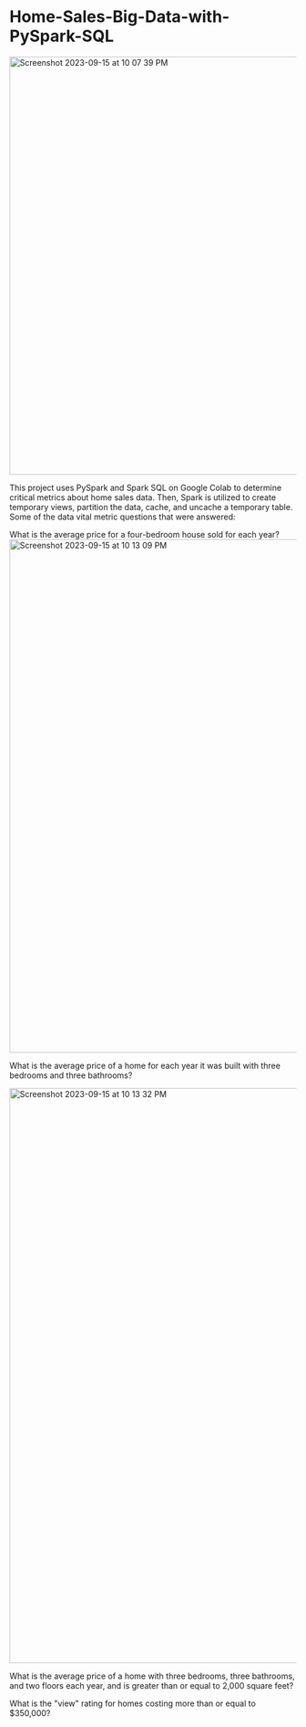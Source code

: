 # Home-Sales-Big-Data-with-PySpark-SQL
<img width="733" alt="Screenshot 2023-09-15 at 10 07 39 PM" src="https://github.com/maria-alsayed/Home_Sales/assets/130250635/69b9dcb8-d3e4-466f-88bc-2fc1b503f00c">









This project uses PySpark and Spark SQL on Google Colab to determine critical metrics about home sales data. Then, Spark is utilized to create temporary views, partition the data, cache, and uncache a temporary table. Some of the data vital metric questions that were answered:

What is the average price for a four-bedroom house sold for each year?
<img width="900" alt="Screenshot 2023-09-15 at 10 13 09 PM" src="https://github.com/maria-alsayed/Home_Sales/assets/130250635/10e8c705-8643-42c2-88c0-1ada6b7d2565">













What is the average price of a home for each year it was built with three bedrooms and three bathrooms?

<img width="1008" alt="Screenshot 2023-09-15 at 10 13 32 PM" src="https://github.com/maria-alsayed/Home_Sales/assets/130250635/3aaa457f-c61a-4e3c-9096-78ddf543c534">







What is the average price of a home with three bedrooms, three bathrooms, and two floors each year, and is greater than or equal to 2,000 square feet?

What is the "view" rating for homes costing more than or equal to $350,000?
